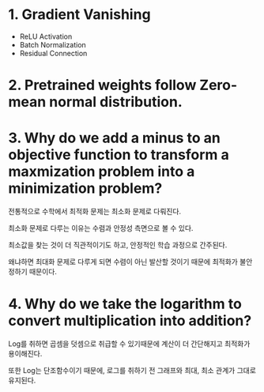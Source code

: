 # 1. Gradient Vanishing

- ReLU Activation
- Batch Normalization
- Residual Connection

# 2. Pretrained weights follow Zero-mean normal distribution.

# 3. Why do we add a minus to an objective function to transform a maxmization problem into a minimization problem?

전통적으로 수학에서 최적화 문제는 최소화 문제로 다뤄진다.

최소화 문제로 다루는 이유는 수렴과 안정성 측면으로 볼 수 있다.

최소값을 찾는 것이 더 직관적이기도 하고, 안정적인 학습 과정으로 간주된다.

왜냐하면 최대화 문제로 다루게 되면 수렴이 아닌 발산할 것이기 때문에 최적화가 불안정하기 때문이다.


# 4. Why do we take the logarithm to convert multiplication into addition?

Log를 취하면 곱셈을 덧셈으로 취급할 수 있기때문에 계산이 더 간단해지고 최적화가 용이해진다.

또한 Log는 단조함수이기 때문에, 로그를 취하기 전 그래프와 최대, 최소 관계가 그대로 유지된다.